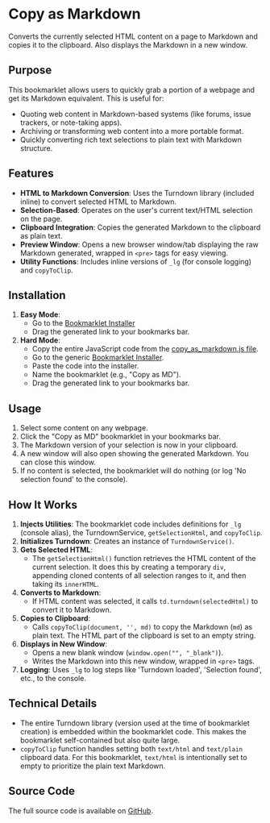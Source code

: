 # Copy as Markdown

Converts the currently selected HTML content on a page to Markdown and copies it to the clipboard. Also displays the Markdown in a new window.

## Purpose

This bookmarklet allows users to quickly grab a portion of a webpage and get its Markdown equivalent. This is useful for:

-   Quoting web content in Markdown-based systems (like forums, issue trackers, or note-taking apps).
-   Archiving or transforming web content into a more portable format.
-   Quickly converting rich text selections to plain text with Markdown structure.

## Features

-   **HTML to Markdown Conversion**: Uses the Turndown library (included inline) to convert selected HTML to Markdown.
-   **Selection-Based**: Operates on the user's current text/HTML selection on the page.
-   **Clipboard Integration**: Copies the generated Markdown to the clipboard as plain text.
-   **Preview Window**: Opens a new browser window/tab displaying the raw Markdown generated, wrapped in `<pre>` tags for easy viewing.
-   **Utility Functions**: Includes inline versions of `_lg` (for console logging) and `copyToClip`.

## Installation

1.  **Easy Mode**:
    *   Go to the [Bookmarklet Installer](https://austegard.com/bookmarklet-installer.html?bookmarklet=copy_as_markdown.js)
    *   Drag the generated link to your bookmarks bar.
2.  **Hard Mode**:
    *   Copy the entire JavaScript code from the [copy_as_markdown.js file](https://github.com/oaustegard/bookmarklets/blob/main/copy_as_markdown.js).
    *   Go to the generic [Bookmarklet Installer](https://austegard.com/bookmarklet-installer.html).
    *   Paste the code into the installer.
    *   Name the bookmarklet (e.g., "Copy as MD").
    *   Drag the generated link to your bookmarks bar.

## Usage

1.  Select some content on any webpage.
2.  Click the "Copy as MD" bookmarklet in your bookmarks bar.
3.  The Markdown version of your selection is now in your clipboard.
4.  A new window will also open showing the generated Markdown. You can close this window.
5.  If no content is selected, the bookmarklet will do nothing (or log 'No selection found' to the console).

## How It Works

1.  **Injects Utilities**: The bookmarklet code includes definitions for `_lg` (console alias), the TurndownService, `getSelectionHtml`, and `copyToClip`.
2.  **Initializes Turndown**: Creates an instance of `TurndownService()`.
3.  **Gets Selected HTML**:
    *   The `getSelectionHtml()` function retrieves the HTML content of the current selection. It does this by creating a temporary `div`, appending cloned contents of all selection ranges to it, and then taking its `innerHTML`.
4.  **Converts to Markdown**:
    *   If HTML content was selected, it calls `td.turndown(selectedHtml)` to convert it to Markdown.
5.  **Copies to Clipboard**:
    *   Calls `copyToClip(document, '', md)` to copy the Markdown (`md`) as plain text. The HTML part of the clipboard is set to an empty string.
6.  **Displays in New Window**:
    *   Opens a new blank window (`window.open("", "_blank")`).
    *   Writes the Markdown into this new window, wrapped in `<pre>` tags.
7.  **Logging**: Uses `_lg` to log steps like 'Turndown loaded', 'Selection found', etc., to the console.

## Technical Details

-   The entire Turndown library (version used at the time of bookmarklet creation) is embedded within the bookmarklet code. This makes the bookmarklet self-contained but also quite large.
-   `copyToClip` function handles setting both `text/html` and `text/plain` clipboard data. For this bookmarklet, `text/html` is intentionally set to empty to prioritize the plain text Markdown.

## Source Code

The full source code is available on [GitHub](https://github.com/oaustegard/bookmarklets/blob/main/copy_as_markdown.js).
